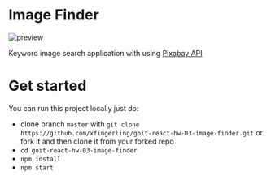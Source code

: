 # Image Finder
![preview](https://i.piccy.info/i9/1a3658c94dfee4f7000202a0a3b06e5c/1588774508/375030/1376251/Screenshot_6.jpg)

Keyword image search application with using [Pixabay API](https://pixabay.com/api/docs/)

# Get started
You can run this project locally just do:

* clone branch `master` with `git clone https://github.com/xfingerling/goit-react-hw-03-image-finder.git` or fork it and then clone it from your forked repo
* `cd goit-react-hw-03-image-finder`
* `npm install`
* `npm start`
